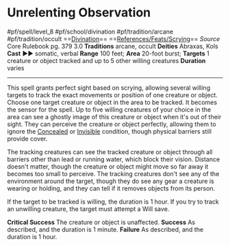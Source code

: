 # Unrelenting Observation
#pf/spell/level_8 #pf/school/divination #pf/tradition/arcane #pf/tradition/occult
==[Divination](../../../Traits/Divination.md)== ==[References/Feats/Scrying](References/Feats/Scrying)==
*Source* Core Rulebook pg. 379 3.0
**Traditions** arcane, occult
**Deities** Abraxas, Kols
**Cast** ►► somatic, verbal
**Range** 100 feet; **Area** 20-foot burst; **Targets** 1 creature or object tracked and up to 5 other willing creatures
**Duration** varies

---
This spell grants perfect sight based on scrying, allowing several willing targets to track the exact movements or position of one creature or object. Choose one target creature or object in the area to be tracked. It becomes the sensor for the spell. Up to five willing creatures of your choice in the area can see a ghostly image of this creature or object when it's out of their sight. They can perceive the creature or object perfectly, allowing them to ignore the [Concealed](../../../Conditions/Concealed.md) or [Invisible](../../../Conditions/Invisible.md) condition, though physical barriers still provide cover.

The tracking creatures can see the tracked creature or object through all barriers other than lead or running water, which block their vision. Distance doesn't matter, though the creature or object might move so far away it becomes too small to perceive. The tracking creatures don't see any of the environment around the target, though they do see any gear a creature is wearing or holding, and they can tell if it removes objects from its person.

If the target to be tracked is willing, the duration is 1 hour. If you try to track an unwilling creature, the target must attempt a Will save.

**Critical Success** The creature or object is unaffected.
**Success** As described, and the duration is 1 minute.
**Failure** As described, and the duration is 1 hour.